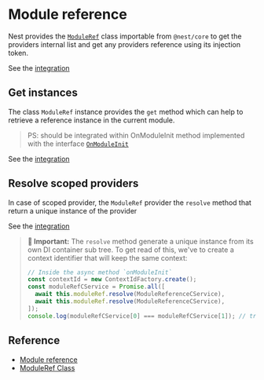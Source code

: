 # Module reference

Nest provides the [`ModuleRef`](https://github.com/nestjs/nest/blob/master/packages/core/injector/module-ref.ts#L25) class importable from `@nest/core` to get the providers internal list and get any providers reference using its injection token.

See the [integration](./module-reference.service.ts)

## Get instances

The class `ModuleRef` instance provides the `get` method which can help to retrieve a reference instance in the current module.

> PS: should be integrated within OnModuleInit method implemented with the interface [`OnModuleInit`](https://github.com/nestjs/nest/blob/master/packages/common/interfaces/hooks/on-init.interface.ts)

See the [integration](./module-reference.service.ts#L16)

## Resolve scoped providers

In case of scoped provider, the `ModuleRef` provider the `resolve` method that return a unique instance of the provider

See the [integration](./module-reference.service.ts#L17)

> **🚧 Important:** The `resolve` method generate a unique instance from its own DI container sub tree. To get read of this, we've to create a context identifier that will keep the same context:
>
> ```typescript
> // Inside the async method `onModuleInit`
> const contextId = new ContextIdFactory.create();
> const moduleRefCService = Promise.all([
>   await this.moduleRef.resolve(ModuleReferenceCService),
>   await this.moduleRef.resolve(ModuleReferenceCService),
> ]);
> console.log(moduleRefCService[0] === moduleRefCService[1]); // true
> ```

## Reference

- [Module reference](https://docs.nestjs.com/fundamentals/module-ref)
- [ModuleRef Class](https://github.com/nestjs/nest/blob/master/packages/core/injector/module-ref.ts#L25)
